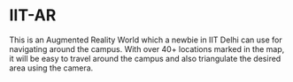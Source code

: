 # IIT-AR
This is an Augmented Reality World which a newbie in IIT Delhi can use for navigating around the campus.  With over 40+ locations marked in the map, it will be easy to travel around the campus and also triangulate the desired area using the camera.
